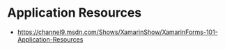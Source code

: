 # Application Resources

*   https://channel9.msdn.com/Shows/XamarinShow/XamarinForms-101-Application-Resources